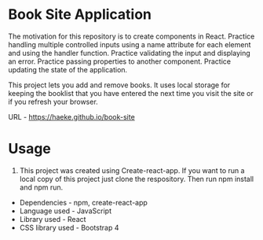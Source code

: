 # Book Site Application

The motivation for this repository is to create components in React. Practice handling multiple controlled inputs using a name attribute for each element and using the handler function. Practice validating the input and displaying an error. Practice passing properties to another component. Practice updating the state of the application. 

This project lets you add and remove books. It uses local storage for keeping the booklist that you have entered the next time you visit the site or if you refresh your browser.

URL - https://haeke.github.io/book-site

# Usage 
1. This project was created using Create-react-app. If you want to run a local copy of this project just clone the respository. Then run npm install and npm run.
  - Dependencies - npm, create-react-app
  - Language used - JavaScript
  - Library used - React
  - CSS library used - Bootstrap 4
